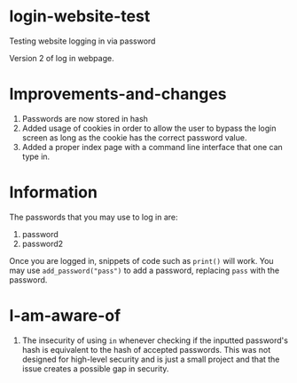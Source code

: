 # login-website-test
Testing website logging in via password

Version 2 of log in webpage. 

# Improvements-and-changes
1. Passwords are now stored in hash
2. Added usage of cookies in order to allow the user to bypass the login screen as long as the cookie has the correct password value.
3. Added a proper index page with a command line interface that one can type in.

# Information
The passwords that you may use to log in are:
1. password
2. password2

Once you are logged in, snippets of code such as `print()` will work. You may use `add_password("pass")` to add a password, replacing `pass` with the password.

# I-am-aware-of
1. The insecurity of using `in` whenever checking if the inputted password's hash is equivalent to the hash of accepted passwords. This was not designed for high-level security and is just a small project and that the issue creates a possible gap in security.
